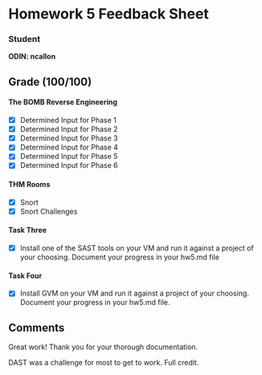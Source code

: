 # Homework 5 Feedback Sheet

### Student

**ODIN: ncallon**

## Grade (100/100)

#### The BOMB Reverse Engineering
- [x] Determined Input for Phase 1
- [x] Determined Input for Phase 2
- [x] Determined Input for Phase 3
- [x] Determined Input for Phase 4
- [x] Determined Input for Phase 5
- [x] Determined Input for Phase 6

#### THM Rooms
- [x] Snort
- [x] Snort Challenges

#### Task Three
- [x] Install one of the SAST tools on your VM and run it against a project of your choosing. Document your progress in your hw5.md file

#### Task Four
- [x] Install GVM on your VM and run it against a project of your choosing. Document your progress in your hw5.md file.

## Comments
Great work! Thank you for your thorough documentation.

DAST was a challenge for most to get to work. Full credit.
